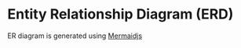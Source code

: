 # Entity Relationship  Diagram (ERD)
ER diagram is generated using [Mermaidjs](https://mermaid.js.org/)